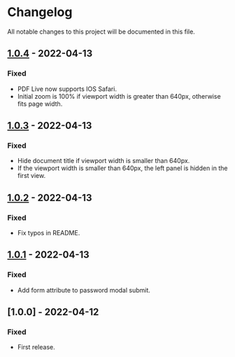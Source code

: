 # Changelog

All notable changes to this project will be documented in this file.

## [1.0.4] - 2022-04-13
### Fixed
- PDF Live now supports IOS Safari.
- Initial zoom is 100% if viewport width is greater than 640px, otherwise fits page width.

## [1.0.3] - 2022-04-13
### Fixed
- Hide document title if viewport width is smaller than 640px.
- If the viewport width is smaller than 640px, the left panel is hidden in the first view.

## [1.0.2] - 2022-04-13
### Fixed
- Fix typos in README.

## [1.0.1] - 2022-04-13
### Fixed
- Add form attribute to password modal submit.

## [1.0.0] - 2022-04-12
### Fixed
- First release.

[1.0.1]: https://github.com/takuya-motoshima/pdf-live/compare/v1.0.0...v1.0.1
[1.0.2]: https://github.com/takuya-motoshima/pdf-live/compare/v1.0.1...v1.0.2
[1.0.3]: https://github.com/takuya-motoshima/pdf-live/compare/v1.0.2...v1.0.3
[1.0.4]: https://github.com/takuya-motoshima/pdf-live/compare/v1.0.3...v1.0.4